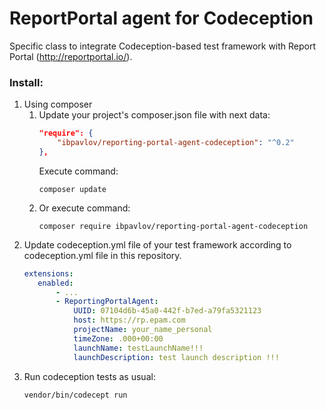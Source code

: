 # ReportPortal agent for Codeception

Specific class to integrate Codeception-based test framework with Report Portal (http://reportportal.io/).

### Install:
1) Using composer
    1) Update your project's composer.json file with next data:
        ```json
        "require": {
            "ibpavlov/reporting-portal-agent-codeception": "^0.2"
        },
        ```
        Execute command:
        ```shell script
        composer update
        ```
    2) Or execute command:
        ```shell script
        composer require ibpavlov/reporting-portal-agent-codeception
        ```
2) Update codeception.yml file of your test framework according to codeception.yml file in this repository.
     ```yaml
     extensions:
        enabled:
            - ...
            - ReportingPortalAgent:
                UUID: 07104d6b-45a0-442f-b7ed-a79fa5321123
                host: https://rp.epam.com
                projectName: your_name_personal
                timeZone: .000+00:00
                launchName: testLaunchName!!!
                launchDescription: test launch description !!!
     ```
3) Run codeception tests as usual:
    ```shell script
    vendor/bin/codecept run
    ```
